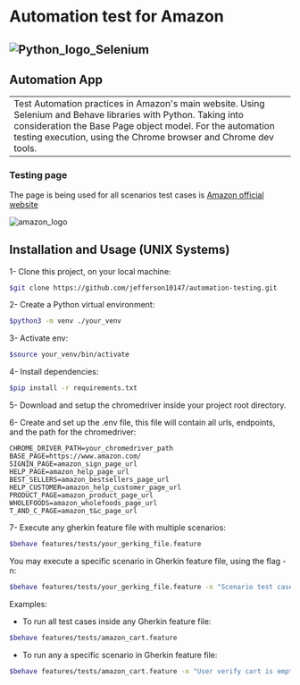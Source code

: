 # Automation test for Amazon

## ![Python_logo_Selenium](https://i.ibb.co/p22K38X/selenium-with-python.png)

## Automation App

<table>
    <tr>
        <td>
            Test Automation practices in Amazon's main website. Using Selenium and Behave libraries with Python. Taking into consideration the Base Page object model. For the automation testing execution, using the Chrome browser and Chrome dev tools.
        </td>
    </tr>
</table>

### Testing page

The page is being used for all scenarios test cases is [Amazon official website](https://www.amazon.com)

![amazon_logo](https://guiaimpresion.com/wp-content/uploads/2020/06/Logotipo-Amazon-300x169.jpg)

## Installation and Usage (UNIX Systems)

1- Clone this project, on your local machine:

```bash
$git clone https://github.com/jefferson10147/automation-testing.git
```

2- Create a Python virtual environment:

```bash
$python3 -m venv ./your_venv
```

3- Activate env:

```bash
$source your_venv/bin/activate
```

4- Install dependencies:

```bash
$pip install -r requirements.txt
```

5- Download and setup the chromedriver inside your project root directory.

6- Create and set up the .env file, this file will contain all urls, endpoints, and the path for the chromedriver:

```env
CHROME_DRIVER_PATH=your_chromedriver_path
BASE_PAGE=https://www.amazon.com/
SIGNIN_PAGE=amazon_sign_page_url
HELP_PAGE=amazon_help_page_url
BEST_SELLERS=amazon_bestsellers_page_url
HELP_CUSTOMER=amazon_help_customer_page_url
PRODUCT_PAGE=amazon_product_page_url
WHOLEFOODS=amazon_wholefoods_page_url
T_AND_C_PAGE=amazon_t&c_page_url
```

7- Execute any gherkin feature file with multiple scenarios:

```bash
$behave features/tests/your_gerking_file.feature
```

You may execute a specific scenario in Gherkin feature file, using the flag -n:

```bash
$behave features/tests/your_gerking_file.feature -n "Scenario test case description"
```

Examples:

* To run all test cases inside any Gherkin feature file:

```bash
$behave features/tests/amazon_cart.feature
```

* To run any a specific scenario in Gherkin feature file:

```bash
$behave features/tests/amazon_cart.feature -n "User verify cart is empty"
```
